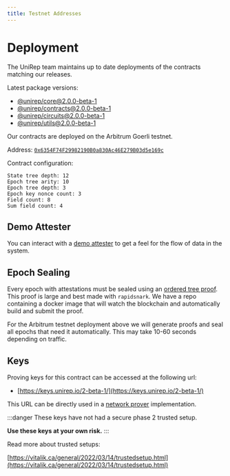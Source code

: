 ```yaml
---
title: Testnet Addresses
---
```


# Deployment

The UniRep team maintains up to date deployments of the contracts matching our releases.

Latest package versions:
- [@unirep/core@2.0.0-beta-1](https://www.npmjs.com/package/@unirep/core/v/2.0.0-beta-1)
- [@unirep/contracts@2.0.0-beta-1](https://www.npmjs.com/package/@unirep/contracts/v/2.0.0-beta-1)
- [@unirep/circuits@2.0.0-beta-1](https://www.npmjs.com/package/@unirep/circuits/v/2.0.0-beta-1)
- [@unirep/utils@2.0.0-beta-1](https://www.npmjs.com/package/@unirep/utils/v/2.0.0-beta-1)

Our contracts are deployed on the Arbitrum Goerli testnet.

Address: [`0x6354F74F29982190B0a830Ac46E279B03d5e169c`](https://goerli.arbiscan.io/address/0x6354F74F29982190B0a830Ac46E279B03d5e169c)

Contract configuration:

```
State tree depth: 12
Epoch tree arity: 10
Epoch tree depth: 3
Epoch key nonce count: 3
Field count: 8
Sum field count: 4
```

## Demo Attester

You can interact with a [demo attester](https://demo.unirep.io) to get a feel for the flow of data in the system.

## Epoch Sealing

Every epoch with attestations must be sealed using an [ordered tree proof](../circuits-api/circuits#build-ordered-tree). This proof is large and best made with `rapidsnark`. We have a repo containing a docker image that will watch the blockchain and automatically build and submit the proof.

For the Arbitrum testnet deployment above we will generate proofs and seal all epochs that need it automatically. This may take 10-60 seconds depending on traffic.

## Keys

Proving keys for this contract can be accessed at the following url:
- [https://keys.unirep.io/2-beta-1/](https://keys.unirep.io/2-beta-1/)

This URL can be directly used in a [network prover](circuits-api/network-prover) implementation.

:::danger
These keys have not had a secure phase 2 trusted setup.

**Use these keys at your own risk.**
:::

Read more about trusted setups:

[https://vitalik.ca/general/2022/03/14/trustedsetup.html](https://vitalik.ca/general/2022/03/14/trustedsetup.html)
